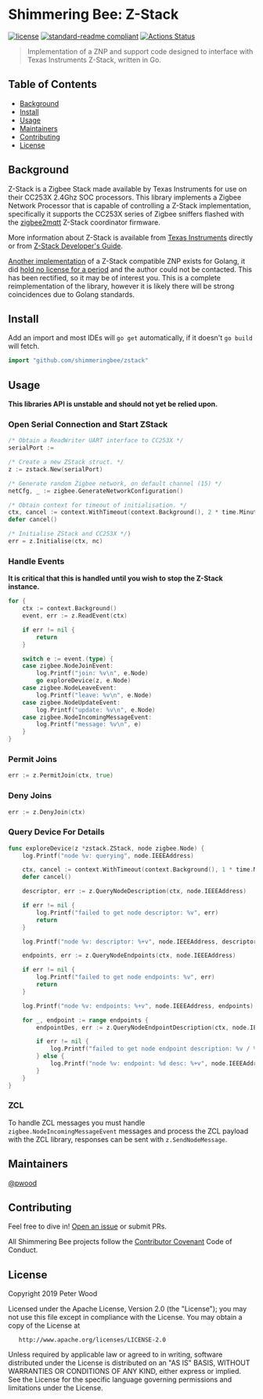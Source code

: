 # Shimmering Bee: Z-Stack

[![license](https://img.shields.io/github/license/shimmeringbee/zstack.svg)](https://github.com/shimmeringbee/zstack/blob/master/LICENSE)
[![standard-readme compliant](https://img.shields.io/badge/standard--readme-OK-green.svg)](https://github.com/RichardLitt/standard-readme)
[![Actions Status](https://github.com/shimmeringbee/zstack/workflows/test/badge.svg)](https://github.com/shimmeringbee/zstack/actions)

> Implementation of a ZNP and support code designed to interface with Texas Instruments Z-Stack, written in Go.

## Table of Contents

- [Background](#background)
- [Install](#install)
- [Usage](#usage)
- [Maintainers](#maintainers)
- [Contributing](#contributing)
- [License](#license)

## Background

Z-Stack is a Zigbee Stack made available by Texas Instruments for use on their CC253X 2.4Ghz SOC processors. This 
library implements a Zigbee Network Processor that is capable of controlling a Z-Stack implementation, specifically it
supports the CC253X series of Zigbee sniffers flashed with the 
[zigbee2mqtt](https://www.zigbee2mqtt.io/getting_started/flashing_the_cc2531.html) Z-Stack coordinator firmware.

More information about Z-Stack is available from [Texas Instruments](https://www.ti.com/tool/Z-STACK) directly or from
[Z-Stack Developer's Guide](https://usermanual.wiki/Pdf/ZStack20Developers20Guide.1049398016/view).

[Another implementation](https://github.com/dyrkin/znp-go/) of a Z-Stack compatible ZNP exists for Golang, it did [hold no license for a period](https://github.com/dyrkin/zigbee-steward/issues/1)
and the author could not be contacted. This has been rectified, so it may be of interest you. This is a complete
reimplementation of the library, however it is likely there will be strong coincidences due to Golang standards.

## Install

Add an import and most IDEs will `go get` automatically, if it doesn't `go build` will fetch.

```go
import "github.com/shimmeringbee/zstack"
```

## Usage

**This libraries API is unstable and should not yet be relied upon.**

### Open Serial Connection and Start ZStack

```go
/* Obtain a ReadWriter UART interface to CC253X */
serialPort :=

/* Create a new ZStack struct. */
z := zstack.New(serialPort)

/* Generate random Zigbee network, on default channel (15) */
netCfg, _ := zigbee.GenerateNetworkConfiguration()

/* Obtain context for timeout of initialisation. */
ctx, cancel := context.WithTimeout(context.Background(), 2 * time.Minute)
defer cancel()

/* Initialise ZStack and CC253X */)
err = z.Initialise(ctx, nc)
```

### Handle Events

**It is critical that this is handled until you wish to stop the Z-Stack instance.**

```go
for {
    ctx := context.Background()
    event, err := z.ReadEvent(ctx)

    if err != nil {
        return
    }

    switch e := event.(type) {
    case zigbee.NodeJoinEvent:
        log.Printf("join: %v\n", e.Node)
        go exploreDevice(z, e.Node)
    case zigbee.NodeLeaveEvent:
        log.Printf("leave: %v\n", e.Node)
    case zigbee.NodeUpdateEvent:
        log.Printf("update: %v\n", e.Node)
    case zigbee.NodeIncomingMessageEvent:
        log.Printf("message: %v\n", e)
    }
}
```

### Permit Joins

```go
err := z.PermitJoin(ctx, true)
```

### Deny Joins

```go
err := z.DenyJoin(ctx)
```

### Query Device For Details

```go
func exploreDevice(z *zstack.ZStack, node zigbee.Node) {
	log.Printf("node %v: querying", node.IEEEAddress)

	ctx, cancel := context.WithTimeout(context.Background(), 1 * time.Minute)
	defer cancel()

	descriptor, err := z.QueryNodeDescription(ctx, node.IEEEAddress)

	if err != nil {
		log.Printf("failed to get node descriptor: %v", err)
		return
	}

	log.Printf("node %v: descriptor: %+v", node.IEEEAddress, descriptor)

	endpoints, err := z.QueryNodeEndpoints(ctx, node.IEEEAddress)

	if err != nil {
		log.Printf("failed to get node endpoints: %v", err)
		return
	}

	log.Printf("node %v: endpoints: %+v", node.IEEEAddress, endpoints)

	for _, endpoint := range endpoints {
		endpointDes, err := z.QueryNodeEndpointDescription(ctx, node.IEEEAddress, endpoint)

		if err != nil {
			log.Printf("failed to get node endpoint description: %v / %d", err, endpoint)
		} else {
			log.Printf("node %v: endpoint: %d desc: %+v", node.IEEEAddress, endpoint, endpointDes)
		}
	}
}
```

### ZCL

To handle ZCL messages you must handle `zigbee.NodeIncomingMessageEvent` messages and process the ZCL payload with the ZCL library, responses can be sent with `z.SendNodeMessage`.

## Maintainers

[@pwood](https://github.com/pwood)

## Contributing

Feel free to dive in! [Open an issue](https://github.com/shimmeringbee/zstack/issues/new) or submit PRs.

All Shimmering Bee projects follow the [Contributor Covenant](https://shimmeringbee.io/docs/code_of_conduct/) Code of Conduct.

## License

   Copyright 2019 Peter Wood

   Licensed under the Apache License, Version 2.0 (the "License");
   you may not use this file except in compliance with the License.
   You may obtain a copy of the License at

       http://www.apache.org/licenses/LICENSE-2.0

   Unless required by applicable law or agreed to in writing, software
   distributed under the License is distributed on an "AS IS" BASIS,
   WITHOUT WARRANTIES OR CONDITIONS OF ANY KIND, either express or implied.
   See the License for the specific language governing permissions and
   limitations under the License.